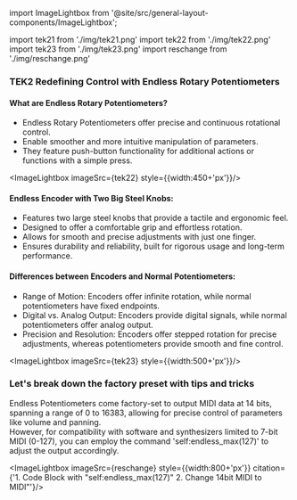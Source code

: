 import ImageLightbox from '@site/src/general-layout-components/ImageLightbox';

import tek21 from './img/tek21.png'
import tek22 from './img/tek22.png'
import tek23 from './img/tek23.png'
import reschange from './img/reschange.png'

### TEK2 Redefining Control with Endless Rotary Potentiometers

#### What are Endless Rotary Potentiometers?

- Endless Rotary Potentiometers offer precise and continuous rotational control.
- Enable smoother and more intuitive manipulation of parameters.
- They feature push-button functionality for additional actions or functions with a simple press.

<ImageLightbox imageSrc={tek22} style={{width:450+'px'}}/>


#### Endless Encoder with Two Big Steel Knobs:
- Features two large steel knobs that provide a tactile and ergonomic feel.
- Designed to offer a comfortable grip and effortless rotation.
- Allows for smooth and precise adjustments with just one finger.
- Ensures durability and reliability, built for rigorous usage and long-term performance.


#### Differences between Encoders and Normal Potentiometers:
- Range of Motion: Encoders offer infinite rotation, while normal potentiometers have fixed endpoints.
- Digital vs. Analog Output: Encoders provide digital signals, while normal potentiometers offer analog output.
- Precision and Resolution: Encoders offer stepped rotation for precise adjustments, whereas potentiometers provide smooth and fine control.

<ImageLightbox imageSrc={tek23} style={{width:500+'px'}}/>

### Let's break down the factory preset with tips and tricks

Endless Potentiometers come factory-set to output MIDI data at 14 bits, spanning a range of 0 to 16383, allowing for precise control of parameters like volume and panning.   
However, for compatibility with software and synthesizers limited to 7-bit MIDI (0-127), you can employ the command 'self:endless_max(127)' to adjust the output accordingly.

<ImageLightbox imageSrc={reschange} style={{width:800+'px'}} citation={'1. Code Block with "self:endless_max(127)" 2. Change 14bit MIDI to MIDI"'}/>

